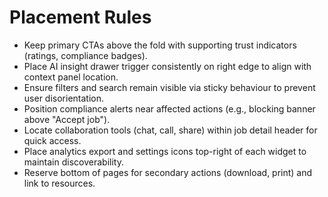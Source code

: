# Placement Rules

- Keep primary CTAs above the fold with supporting trust indicators (ratings, compliance badges).
- Place AI insight drawer trigger consistently on right edge to align with context panel location.
- Ensure filters and search remain visible via sticky behaviour to prevent user disorientation.
- Position compliance alerts near affected actions (e.g., blocking banner above "Accept job").
- Locate collaboration tools (chat, call, share) within job detail header for quick access.
- Place analytics export and settings icons top-right of each widget to maintain discoverability.
- Reserve bottom of pages for secondary actions (download, print) and link to resources.
